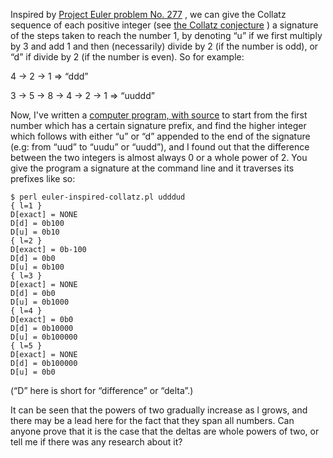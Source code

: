 Inspired by
[Project Euler problem No. 277](https://projecteuler.net/problem=277) , we
can give the Collatz sequence of each positive integer (see
[the Collatz conjecture](http://en.wikipedia.org/wiki/Collatz_conjecture) ) a
signature of the steps taken to reach the number 1, by denoting “u” if we
first multiply by 3 and add 1 and then (necessarily) divide by 2 (if the
number is odd), or “d” if divide by 2 (if the number is even). So for example:

4 → 2 → 1 ⇒ “ddd”

3 → 5 → 8 → 4 → 2 → 1 ⇒ “uuddd”

Now, I've written a [computer program, with source](https://bitbucket.org/shlomif/collatz-conjecture/src/bfd666d84bf0e78d2f430567291cd377218e9999/3x+1/inspired-by-project-euler/euler-inspired-collatz.pl?at=default)
to start from the first number which has a certain signature prefix, and find
the higher integer which follows with either “u” or “d” appended to the
end of the signature (e.g: from “uud” to “uudu” or “uudd”), and I found out that the difference between the two
integers is almost always 0 or a whole power of 2. You give the program a
signature at the command line and it traverses its prefixes like so:

```
$ perl euler-inspired-collatz.pl udddud
{ l=1 }
D[exact] = NONE
D[d] = 0b100
D[u] = 0b10
{ l=2 }
D[exact] = 0b-100
D[d] = 0b0
D[u] = 0b100
{ l=3 }
D[exact] = NONE
D[d] = 0b0
D[u] = 0b1000
{ l=4 }
D[exact] = 0b0
D[d] = 0b10000
D[u] = 0b100000
{ l=5 }
D[exact] = NONE
D[d] = 0b100000
D[u] = 0b0
```

(“D” here is short for “difference” or “delta”.)

It can be seen that the powers of two gradually increase as l grows, and there
may be a lead here for the fact that they span all numbers. Can anyone prove that it is the case that the deltas are whole powers of two, or tell me if there
was any research about it?
